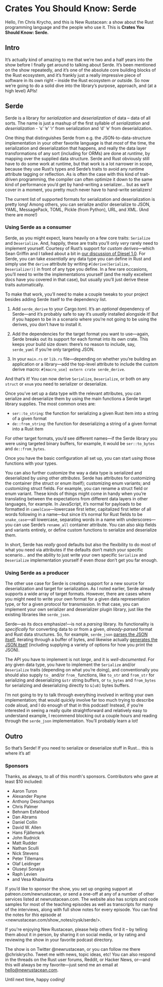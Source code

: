# Crates You Should Know: Serde

Hello, I’m Chris Krycho, and this is New Rustacean: a show about the Rust programming language and the people who use it. This is **Crates You Should Know: Serde.**

## Intro

It’s actually kind of amazing to me that we’re two and a half years into the show before I finally get around to talking about Serde. It’s been mentioned on the show repeatedly, and it’s one of the absolute core building blocks of the Rust ecosystem, and it’s frankly just a really impressive piece of software in its own right – inside the Rust ecosystem *or* outside. So now we’re going to do a solid dive into the library’s purpose, approach, and (at a high level) APIs!

## Serde

Serde is a library for *serialization* and *deserialization* of data – data of all sorts. The name is just a mashup of the first syllable of *serialization* and *deserialization* - ‘s’ ‘e’ ‘r’ from serialization and ‘d’ ‘e’ from deserialization.

One thing that distinguishes Serde from e.g. the JSON-to-data-structure implementation in your other favorite language is that *most* of the time, the serialization and deserialization that happens, and really the data layer transformations of any sort (including for ORMs) are done at *runtime*, by mapping over the supplied data structure. Serde and Rust obviously still have to do some work at runtime, but that work is a lot narrower in scope, because they use Rust’s types and Serde’s traits to avoid any runtime attribute tagging or reflection. As is often the case with this kind of trait-driven programming, the compiler can often optimize it down to the same kind of performance you’d get by hand-writing a serializer... but as we’ll cover in a moment, you pretty much never have to hand-write serializers!

The current list of supported formats for serialization and deserialization is pretty long! Among others, you can serialize and/or deserialize to JSON, YAML, MessagePack, TOML, Pickle (from Python), URL, and XML. (And there are more!)

### Using Serde as a consumer

Serde, as you might expect, leans heavily on a few core traits: `Serialize` and `Deserialize`. And, happily, these are traits you’ll only *very* rarely need to implement yourself. Courtesy of Rust’s support for *custom derives*—which Sean Griffin and I talked about a bit in [our discussion of Diesel 1.0](http://www.newrustacean.com/show_notes/interview/diesel_1_0/part_1/index.html "Diesel 1.0, Part 1"). For Serde, you can take *essentially* any data type you can define in Rust and simply use the `derive` attribute by writing `#[derive(Serialize, Deserializer)]` in front of any type you define. In a few rare occasions, you’ll need to write the implementations yourself (and the really excellent docs have you covered in that case), but usually you’ll just derive these traits automatically.

To make that work, you’ll need to make a couple tweaks to your project besides adding Serde itself to the dependency list.

1. Add `serde_derive` to your Cargo.toml. It’s an *optional* dependency of Serde—and it’s probably safe to say it’s *usually* installed alongside it! But if you happen to be in a scenario where you’re not going to be using the derives, you don’t have to install it.

2. Add the dependencies for the target format you want to use—again, Serde breaks out its support for each format into its own crate. This keeps your build size down: there’s no reason to include, say, `serde_yaml` if you’re only targeting JSON.

3. In your `main.rs` or `lib.rs` file—depending on whether you’re building an application or a library—add the top-level attribute to include the custom derive macro: `#[macro_use] extern crate serde_derive`.

And that’s it! You can now derive `Serialize`, `Deserialize`, or both on any `struct` or `enum` you need to serializer or deserialize.

Once you’ve set up a data type with the relevant attributes, you can serialize and deserialize them by using the main functions a Serde target library supplies. The most common ones are:

- `ser::to_string`: the function for serializing a given Rust item into a string of a given format
- `de::from_string`: the function for deserializing a string of a given format into a Rust item

For other target formats, you’d see different names—if the Serde library you were using targeted binary buffers, for example, it would be `ser::to_bytes` and `de::from_bytes`.

Once you have the basic configuration all set up, you can start *using* those functions with your types.

You can also further customize the way a data type is serialized and deserialized by using other *attributes*. Serde has attributes for customizing the container (the struct or enum itself); customizing enum variants; and customizing struct fields. For example, you can rename a struct field or enum variant. These kinds of things might come in handy when you’re translating between the expectations from different data layers in other languages, for example. In JavaScript, it’s normal for payloads to be formatted in `camelCase`—lowercase first letter, capitalized first letter of all words following in a name—but since it’s normal for Rust fields to be `snake_case`—all lowercase, separating words in a name with underscores—you can use Serde’s `rename_all` container attribute. You can also skip fields and variants entirely, or define custom functions to serialize and deserialize them.

In short, Serde has *really* good defaults but also the flexibility to do most of what you need via attributes if the defaults don’t match your specific scenario... and the ability to just write your own specific `Serialize` and `Deserialize` implementation yourself if even *those* don’t get you far enough.

### Using Serde as a producer

The other use case for Serde is creating support for a new source for deserialization and target for serialization. As I noted earlier, Serde already supports a wide array of target formats. However, there are cases where you might need to write your own format for a given data representation type, or for a given protocol for transmission. In that case, you can implement your own serializer and deserializer plugin library, just like the existing libraries like `serde_json`.

Serde—as its docs emphasize!—is not a *parsing* library. Its functionality is *specifically* for converting data to or from a given, *already-parsed* format and Rust data structures. So, for example, `serde_json` [parses the JSON itself](https://github.com/serde-rs/json/blob/master/src/de.rs#L110), iterating through a buffer of bytes, and likewise actually [generates the JSON itself](https://github.com/serde-rs/json/blob/master/src/ser.rs#L72) (including supplying a variety of options for how you print the JSON).

The API you have to implement is not *large*, and it is *well-documented*. For any given data type, you have to implement the `Serialize` and/or `Deserialize` traits (depending on what you’re doing), and conventionally you should also supply `to_` and/or `from_` functions, like `to_str` and `from_str` for serializing and deserializing `&str` string buffers, or `to_bytes` and `from_bytes` for serializing and deserializing directly to `&[u8]` bytes buffers.

I’m not going to try to talk through everything involved in writing your own implementation; that would quickly involve far too much trying to describe code aloud, and I do enough of that in this podcast! Instead, if you’re interested in seeing a really quite straightforward and relatively easy to understand example, I recommend blocking out a couple hours and reading through the `serde_json` implementation. You’ll probably learn a lot!

## Outro

So that’s Serde! If you need to serialize or deserialize stuff in Rust… this is where it’s at!

### Sponsors

Thanks, as always, to all of this month's sponsors. Contributors who gave at least $10 included:

- Aaron Turon
- Alexander Payne
- Anthony Deschamps
- Chris Palmer
- Behnam Esfahbod
- Dan Abrams
- Daniel Collin
- David W. Allen
- Hans Fjällemark
- John Rudnick
- Matt Rudder
- Nathan Sculli
- Nick Stevens
- Peter Tillemans
- Olaf Leidinger
- Oluseyi Sonaiya
- Raph Levien
- and Vesa Khailavirta

If you’d like to sponsor the show, you set up ongoing support at patreon.com/newrustacean, or send a one-off at any of a number of other services listed at newrustacean.com. The website also has scripts and code samples for most of the teaching episodes as well as transcripts for many of the interviews, along with full show notes for every episode. You can find the notes for *this* episode at \<newrustacean.com/show\_notes/cysk/serde/\>.

If you're enjoying New Rustacean, please help others find it – by telling them about it in person, by sharing it on social media, or by rating and reviewing the show in your favorite podcast directory.

The show is on Twitter @newrustacean, or you can follow me there @chriskrycho. Tweet me with news, topic ideas, etc! You can also respond in the threads on the Rust user forums, Reddit, or Hacker News, or—and this will always be my favorite—just send me an email at hello@newrustacean.com.

Until next time, happy coding!